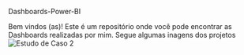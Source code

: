 Dashboards-Power-BI

Bem vindos (as)! Este é um repositório onde você pode encontrar as Dashboards realizadas por mim. Segue algumas inagens dos projetos
<img src="[URL_da_Imagem](https://picjj.com/image/Screenshot-1.sixmD)" alt="Estudo de Caso 2">
